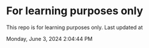 # For learning purposes only
This repo is for learning purposes only.
Last updated at

Monday, June 3, 2024 2:04:44 PM

